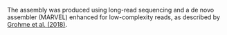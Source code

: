 [//]: # (Created by ./bin/manage_files.pl from ./species/Schmidtea_mediterranea/PRJNA379262/Schmidtea_mediterranea_PRJNA379262.assembly.html on Thu Jun 11 13:45:46 2020)
The assembly was produced using long-read sequencing and a de novo assembler (MARVEL) enhanced for low-complexity reads, as described by [Grohme et al. (2018)](https://www.ncbi.nlm.nih.gov/pubmed/29364871).
